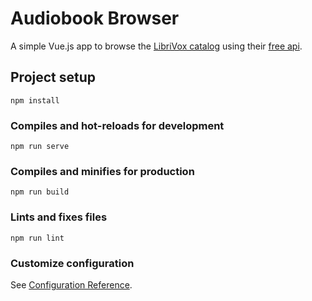 # Audiobook Browser

A simple Vue.js app to browse the [LibriVox catalog](https://librivox.org/) using their [free api](https://librivox.org/api/info).

## Project setup
```
npm install
```

### Compiles and hot-reloads for development
```
npm run serve
```

### Compiles and minifies for production
```
npm run build
```

### Lints and fixes files
```
npm run lint
```

### Customize configuration
See [Configuration Reference](https://cli.vuejs.org/config/).

